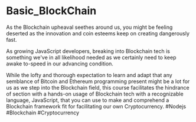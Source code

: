 # Basic_BlockChain

As the Blockchain upheaval seethes around us, you might be feeling deserted as the innovation and coin esteems keep on creating dangerously fast. 

As growing JavaScript developers, breaking into Blockchain tech is something we've in all likelihood needed as we certainly need to keep awake to-speed in our advancing condition. 

While the lofty and thorough expectation to learn and adapt that any semblance of Bitcoin and Ethereum programming present might be a lot for us as we step into the Blockchain field, this course facilitates the hindrance of section with a hands-on usage of Blockchain tech with a recognizable language, JavaScript, that you can use to make and comprehend a Blockchain framework fit for facilitating our own Cryptocurrency.
#Nodejs #Blockchain #Cryptocurrency
